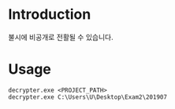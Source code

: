 # Introduction
불시에 비공개로 전활될 수 있습니다.

# Usage

```
decrypter.exe <PROJECT_PATH>
decrypter.exe C:\Users\U\Desktop\Exam2\201907
```